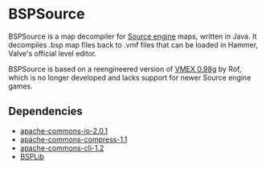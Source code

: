 BSPSource
=========

BSPSource is a map decompiler for [Source engine](http://developer.valvesoftware.com/wiki/Source) maps, written in Java.
It decompiles .bsp map files back to .vmf files that can be loaded in Hammer, Valve's official level editor.

BSPSource is based on a reengineered version of [VMEX 0.98g](http://www.bagthorpe.org/bob/cofrdrbob/vmex.html) by Rof, which is no longer developed and lacks
support for newer Source engine games.

Dependencies
------------

* [apache-commons-io-2.0.1](http://commons.apache.org/io/)
* [apache-commons-compress-1.1](http://commons.apache.org/compress/)
* [apache-commons-cli-1.2](http://commons.apache.org/cli/)
* [BSPLib](https://github.com/BarracudaATA/BSPLib)